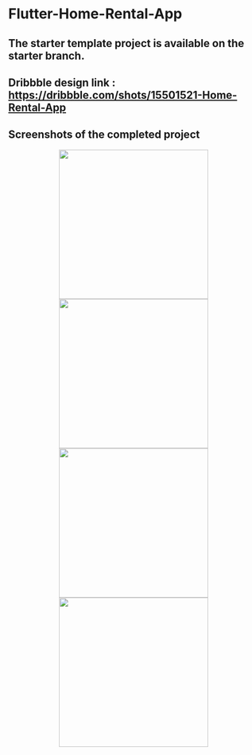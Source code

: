# Flutter-Home-Rental-App

## The starter template project is available on the starter branch. 

## Dribbble design link : https://dribbble.com/shots/15501521-Home-Rental-App

## Screenshots of the completed project

<p align="center"> 

<img src="https://i.ibb.co/cbjkRxG/Simulator-Screen-Shot-i-Phone-12-Pro-Max-2021-04-21-at-15-34-25.png" width="300" />

<img src="https://i.ibb.co/B6k8k4T/Simulator-Screen-Shot-i-Phone-12-Pro-Max-2021-04-21-at-15-34-37.png" width="300" />


<img src="https://i.ibb.co/h2NzxwN/Simulator-Screen-Shot-i-Phone-12-Pro-Max-2021-04-21-at-15-34-49.png" width="300" />


<img src="https://i.ibb.co/HDVRV7Z/Simulator-Screen-Shot-i-Phone-12-Pro-Max-2021-04-21-at-15-34-53.png" width="300" />

</p>

